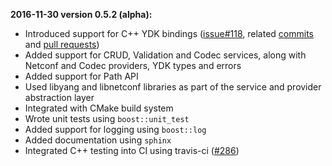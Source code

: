 **2016-11-30 version 0.5.2 (alpha):**

* Introduced support for C++ YDK bindings ([issue#118](https://github.com/CiscoDevNet/ydk-gen/issues/118), related [commits](https://github.com/manradhaCisco/ydk-gen/commits/ydk_core) and [pull requests](https://github.com/manradhaCisco/ydk-gen/pulls?q=is%3Apr+is%3Aclosed))
* Added support for CRUD, Validation and Codec services, along with Netconf and Codec providers, YDK types and errors
* Added support for Path API
* Used libyang and libnetconf libraries as part of the service and provider abstraction layer  
* Integrated with CMake build system
* Wrote unit tests using `boost::unit_test`
* Added support for logging using `boost::log`
* Added documentation using `sphinx`
* Integrated C++ testing into CI using travis-ci ([#286](https://github.com/CiscoDevNet/ydk-gen/issues/286))
